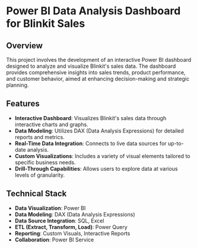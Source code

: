# Power BI Data Analysis Dashboard for Blinkit Sales

## Overview
This project involves the development of an interactive Power BI dashboard designed to analyze and visualize Blinkit's sales data. The dashboard provides comprehensive insights into sales trends, product performance, and customer behavior, aimed at enhancing decision-making and strategic planning.

## Features
- **Interactive Dashboard**: Visualizes Blinkit's sales data through interactive charts and graphs.
- **Data Modeling**: Utilizes DAX (Data Analysis Expressions) for detailed reports and metrics.
- **Real-Time Data Integration**: Connects to live data sources for up-to-date analysis.
- **Custom Visualizations**: Includes a variety of visual elements tailored to specific business needs.
- **Drill-Through Capabilities**: Allows users to explore data at various levels of granularity.

## Technical Stack
- **Data Visualization**: Power BI
- **Data Modeling**: DAX (Data Analysis Expressions)
- **Data Source Integration**: SQL, Excel
- **ETL (Extract, Transform, Load)**: Power Query
- **Reporting**: Custom Visuals, Interactive Reports
- **Collaboration**: Power BI Service
